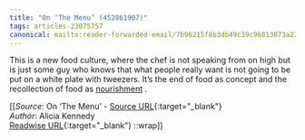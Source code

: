 ```yaml
---
title: "On ‘The Menu’ (452861907)"
tags: articles-23075757
canonical: mailto:reader-forwarded-email/7b96215f8b3db49c39c96813073a2378
---
```


This is a new food culture, where the chef is not speaking from on high but is just some guy who knows that what people really want is not going to be put on a white plate with tweezers. It’s the end of food as concept and the recollection of food as [nourishment](https://substack.com/redirect/0c0ece63-4b87-4e7d-b939-afa14fa98f5a?j=eyJ1IjoiMXlmdTFqIn0.qYv5NVQwodvs9yAW1b9IqXxz-UTiPAUp4JXaRMXUArU) .


[[_Source_: On ‘The Menu’ - [Source URL](mailto:reader-forwarded-email/7b96215f8b3db49c39c96813073a2378){:target="_blank"}<br>
_Author_: Alicia Kennedy<br>
[Readwise URL](https://readwise.io/open/452861907){:target="_blank"}
::wrap]]